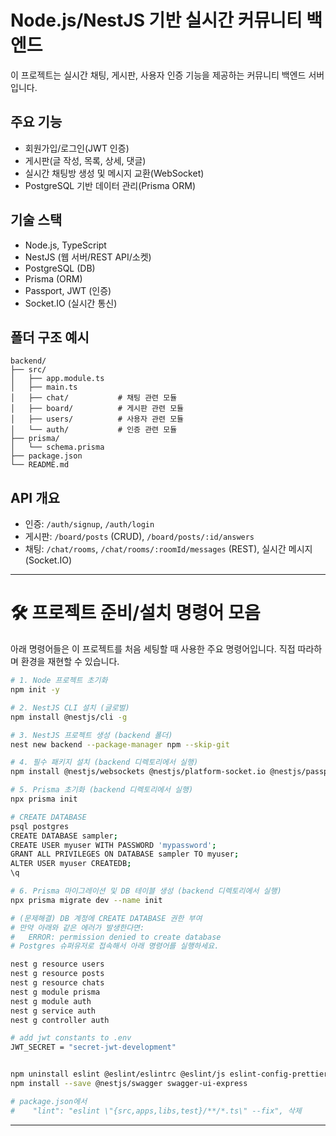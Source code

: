 # Node.js/NestJS 기반 실시간 커뮤니티 백엔드

이 프로젝트는 실시간 채팅, 게시판, 사용자 인증 기능을 제공하는 커뮤니티 백엔드 서버입니다.

## 주요 기능
- 회원가입/로그인(JWT 인증)
- 게시판(글 작성, 목록, 상세, 댓글)
- 실시간 채팅방 생성 및 메시지 교환(WebSocket)
- PostgreSQL 기반 데이터 관리(Prisma ORM)

## 기술 스택
- Node.js, TypeScript
- NestJS (웹 서버/REST API/소켓)
- PostgreSQL (DB)
- Prisma (ORM)
- Passport, JWT (인증)
- Socket.IO (실시간 통신)

## 폴더 구조 예시
```
backend/
├── src/
│   ├── app.module.ts
│   ├── main.ts
│   ├── chat/           # 채팅 관련 모듈
│   ├── board/          # 게시판 관련 모듈
│   ├── users/          # 사용자 관련 모듈
│   └── auth/           # 인증 관련 모듈
├── prisma/
│   └── schema.prisma
├── package.json
└── README.md
```

## API 개요
- 인증: `/auth/signup`, `/auth/login`
- 게시판: `/board/posts` (CRUD), `/board/posts/:id/answers`
- 채팅: `/chat/rooms`, `/chat/rooms/:roomId/messages` (REST), 실시간 메시지(Socket.IO)

---

# 🛠️ 프로젝트 준비/설치 명령어 모음

아래 명령어들은 이 프로젝트를 처음 세팅할 때 사용한 주요 명령어입니다. 직접 따라하며 환경을 재현할 수 있습니다.

```bash
# 1. Node 프로젝트 초기화
npm init -y

# 2. NestJS CLI 설치 (글로벌)
npm install @nestjs/cli -g

# 3. NestJS 프로젝트 생성 (backend 폴더)
nest new backend --package-manager npm --skip-git

# 4. 필수 패키지 설치 (backend 디렉토리에서 실행)
npm install @nestjs/websockets @nestjs/platform-socket.io @nestjs/passport passport passport-local passport-jwt @nestjs/jwt bcrypt prisma @prisma/client @nestjs/config pg class-validator class-transformer

# 5. Prisma 초기화 (backend 디렉토리에서 실행)
npx prisma init

# CREATE DATABASE
psql postgres
CREATE DATABASE sampler;
CREATE USER myuser WITH PASSWORD 'mypassword';
GRANT ALL PRIVILEGES ON DATABASE sampler TO myuser;
ALTER USER myuser CREATEDB;
\q

# 6. Prisma 마이그레이션 및 DB 테이블 생성 (backend 디렉토리에서 실행)
npx prisma migrate dev --name init

# (문제해결) DB 계정에 CREATE DATABASE 권한 부여
# 만약 아래와 같은 에러가 발생한다면:
#   ERROR: permission denied to create database
# Postgres 슈퍼유저로 접속해서 아래 명령어를 실행하세요.

nest g resource users
nest g resource posts
nest g resource chats
nest g module prisma
nest g module auth
nest g service auth
nest g controller auth

# add jwt constants to .env 
JWT_SECRET = "secret-jwt-development"


npm uninstall eslint @eslint/eslintrc @eslint/js eslint-config-prettier eslint-plugin-prettier typescript-eslint
npm install --save @nestjs/swagger swagger-ui-express

# package.json에서
#    "lint": "eslint \"{src,apps,libs,test}/**/*.ts\" --fix", 삭제 

```

---
